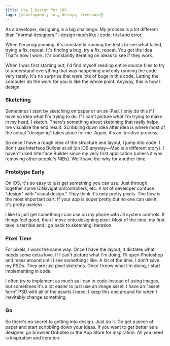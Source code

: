 ```yaml
---
title: How I Design for iOS
tags: [development, ios, design, treehouse]
---
```


As a developer, designing is a big challenge. My process is a lot different than "normal designers." I design much like I code: trial and error.

When I'm programming, it's constantly running the tests to see what failed, trying a fix, repeat. It's finding a bug, try a fix, repeat. You get the idea. That's how I work. It's constantly iterating on ideas to see if they work.

When I was first starting out, I'd find myself reading entire source files to try to understand everything that was happening and only running the code very rarely. It's no surprise that were lots of bugs in this code. Letting the computer do the work for you is like the whole point. Anyway, this is how I design.

### Sketching

Sometimes I start by sketching on paper or on an iPad. I only do this if I have no idea what I'm trying to do. If I can't picture what I'm trying to make in my head, I sketch. There's something about sketching that really helps me visualize the end result. Scribbling down idea after idea is where most of the actual "designing" takes place for me. Again, it's an iterative process.

So once I have a rough idea of the structure and layout, I jump into code. I don't use Interface Builder at all (on iOS anyway—Mac is a different story). I haven't used Interface Builder since my very first application (unless it was removing other people's NIBs). We'll save the why for another time.

### Prototype Early

On iOS, it's so easy to just get something you can use. Just through together some UINavigationControllers, etc. A lot of developer confuse "design" with "visual design." They think it's only pretty pixels. The flow is the most important part. If your app is super pretty but no one can use it, it's pretty useless.

I like to just get something I can use on my phone with all system controls. If things feel good, then I move onto designing pixel. Most of the time, my first take is terrible and I go back to sketching. Iteration.

### Pixel Time

For pixels, I work the same way. Once I have the layout, it dictates what needs some extra love. If I can't picture what I'm doing, I'll open Photoshop and mess around until I see something I like. A lot of the time, I don't save my PSDs. They are just pixel sketches. Once I know what I'm doing, I start implementing in code.

I often try to implement as much as I can in code instead of using images, but sometimes it's a lot easier to just use an image asset. I have an "asset farm" PSD with all of the assets I need. I keep this one around for when I inevitably change something.

### Go

So there's no secret to getting into design. Just do it. Go get a piece of paper and start scribbling down your ideas. If you want to get better as a designer, go browser Dribbble or the App Store for inspiration. All you need is inspiration and iteration.
